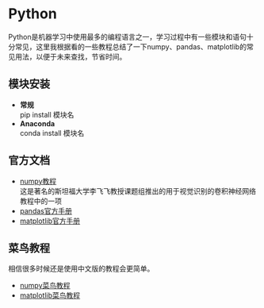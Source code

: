 # Python
Python是机器学习中使用最多的编程语言之一，学习过程中有一些模块和语句十分常见，这里我根据看的一些教程总结了一下numpy、pandas、matplotlib的常见用法，以便于未来查找，节省时间。
## 模块安装
- __常规__  
pip install 模块名
- __Anaconda__  
conda install 模块名
## 官方文档
- [numpy教程](https://cs231n.github.io/python-numpy-tutorial/)               
  这是著名的斯坦福大学李飞飞教授课题组推出的用于视觉识别的卷积神经网络教程中的一项   
- [pandas官方手册](https://pandas.pydata.org/docs/user_guide/index.html)   
- [matplotlib官方手册](https://matplotlib.org/tutorials/index.html)  
## 菜鸟教程
相信很多时候还是使用中文版的教程会更简单。
- [numpy菜鸟教程](https://www.runoob.com/numpy/numpy-tutorial.html)  
- [matplotlib菜鸟教程](https://www.runoob.com/w3cnote/matplotlib-tutorial.html)  
